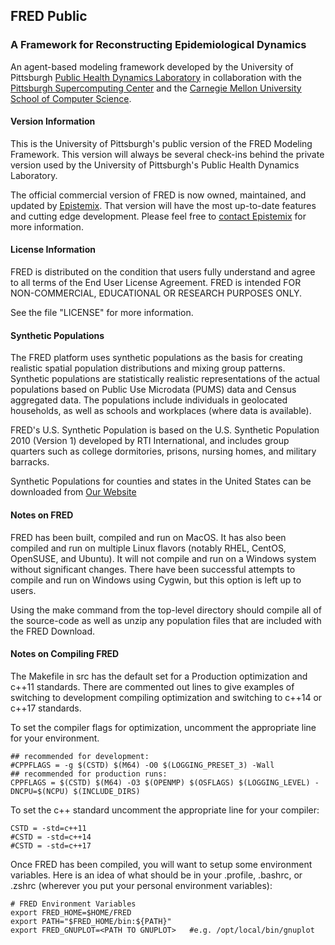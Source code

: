## FRED Public
### A Framework for Reconstructing Epidemiological Dynamics
An agent-based modeling framework developed by the University of Pittsburgh [Public Health Dynamics Laboratory](http://www.phdl.pitt.edu "PHDL website") in collaboration with the [Pittsburgh Supercomputing Center](http://www.psc.edu "PSC website") and the [Carnegie Mellon University School of Computer Science](http://www.cs.cmu.edu "CMU CS website").

#### Version Information
This is the University of Pittsburgh's public version of the FRED Modeling Framework. This version will always be several check-ins behind the private version used by the University of Pittsburgh's Public Health Dynamics Laboratory.

The official commercial version of FRED is now owned, maintained, and updated by [Epistemix](https://www.epistemix.com "Epistemix website"). That version will have the most up-to-date features and cutting edge development. Please feel free to [contact Epistemix](https://www.epistemix.com/contact-us "Epistemix Contact Page") for more information.

#### License Information
FRED is distributed on the condition that users fully understand and agree to all terms of the End User License Agreement.
FRED is intended FOR NON-COMMERCIAL, EDUCATIONAL OR RESEARCH PURPOSES ONLY.

See the file "LICENSE" for more information.

#### Synthetic Populations
The FRED platform uses synthetic populations as the basis for creating realistic spatial population distributions and mixing group patterns. 
Synthetic populations are statistically realistic representations of the actual populations based on Public Use Microdata (PUMS) data and
Census aggregated data. The populations include individuals in geolocated households, as well as schools and workplaces (where data is available).

FRED's U.S. Synthetic Population is based on the U.S. Synthetic Population 2010 (Version 1) developed by RTI International, and includes group quarters 
such as college dormitories, prisons, nursing homes, and military barracks.

Synthetic Populations for counties and states in the United States can be downloaded from [Our Website](https://fred.publichealth.pitt.edu/syn_pops "PHDL FRED Population Download site")

#### Notes on FRED
FRED has been built, compiled and run on MacOS. It has also been compiled and run on multiple Linux flavors (notably RHEL, CentOS, OpenSUSE, and Ubuntu). It will not compile and run on a Windows system without significant changes. There have been successful attempts to compile and run on Windows using Cygwin, but this option is left up to users.

Using the make command from the top-level directory should compile all of the source-code as well as unzip any population files that are included with the FRED Download.

#### Notes on Compiling FRED
The Makefile in src has the default set for a Production optimization and c++11 standards. There are commented out lines to give examples of switching to development compiling optimization and switching to c++14 or c++17 standards.

To set the  compiler flags for optimization, uncomment the appropriate line for your environment.
```
## recommended for development:
#CPPFLAGS = -g $(CSTD) $(M64) -O0 $(LOGGING_PRESET_3) -Wall
## recommended for production runs:
CPPFLAGS = $(CSTD) $(M64) -O3 $(OPENMP) $(OSFLAGS) $(LOGGING_LEVEL) -DNCPU=$(NCPU) $(INCLUDE_DIRS)
```

To set the c++ standard uncomment the appropriate line for your compiler:
```
CSTD = -std=c++11
#CSTD = -std=c++14
#CSTD = -std=c++17
```

Once FRED has been compiled, you will want to setup some environment variables. Here is an idea of what should be in your .profile, .bashrc, or .zshrc (wherever you put your personal environment variables):

```
# FRED Environment Variables
export FRED_HOME=$HOME/FRED
export PATH="$FRED_HOME/bin:${PATH}"
export FRED_GNUPLOT=<PATH TO GNUPLOT>   #e.g. /opt/local/bin/gnuplot
```
